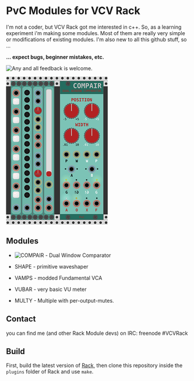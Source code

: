 
# PvC Modules for VCV Rack

I'm not a coder, but VCV Rack got me interested in c++.
So, as a learning experiment i'm making some modules.
Most of them are really very simple or modifications of existing modules.
I'm also new to all this github stuff, so ...


**... expect bugs, beginner mistakes, etc.**

![Any and all feedback is welcome.](https://github.com/phdsg/PvC/issues)



![All Modules](/images/AllModules.png?raw=true "All Modules")

## Modules
* ![COMPAIR](https://github.com/phdsg/PvC/wiki/Module:-Compair) - Dual Window Comparator

* SHAPE - primitive waveshaper
* VAMPS - modded Fundamental VCA
* VUBAR - very basic VU meter
* MULTY - Multiple with per-output-mutes.

## Contact

you can find me (and other Rack Module devs) on IRC: freenode #VCVRack


## Build

First, build the latest version of [Rack](https://github.com/VCVRack/Rack), then clone this repository inside the `plugins` folder of Rack and use `make`.

